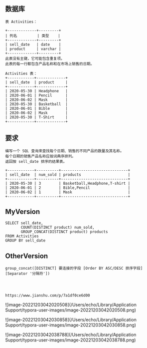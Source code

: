 ## 数据库

```
表 Activities：

+-------------+---------+
| 列名         | 类型    |
+-------------+---------+
| sell_date   | date    |
| product     | varchar |
+-------------+---------+
此表没有主键，它可能包含重复项。
此表的每一行都包含产品名称和在市场上销售的日期。

Activities 表：
+------------+-------------+
| sell_date  | product     |
+------------+-------------+
| 2020-05-30 | Headphone   |
| 2020-06-01 | Pencil      |
| 2020-06-02 | Mask        |
| 2020-05-30 | Basketball  |
| 2020-06-01 | Bible       |
| 2020-06-02 | Mask        |
| 2020-05-30 | T-Shirt     |
+------------+-------------+

```



## 要求

```
编写一个 SQL 查询来查找每个日期、销售的不同产品的数量及其名称。
每个日期的销售产品名称应按词典序排列。
返回按 sell_date 排序的结果表。

+------------+----------+------------------------------+
| sell_date  | num_sold | products                     |
+------------+----------+------------------------------+
| 2020-05-30 | 3        | Basketball,Headphone,T-shirt |
| 2020-06-01 | 2        | Bible,Pencil                 |
| 2020-06-02 | 1        | Mask                         |
+------------+----------+------------------------------+
```



## MyVersion

```
SELECT sell_date,
       COUNT(DISTINCT product) num_sold,
       GROUP_CONCAT(DISTINCT product) products
FROM Activities
GROUP BY sell_date
```



## OtherVersion

```
group_concat([DISTINCT] 要连接的字段 [Order BY ASC/DESC 排序字段] [Separator '分隔符'])




https://www.jianshu.com/p/7a1df0ce6d00
```

![image-20221203042020508](/Users/echo/Library/Application Support/typora-user-images/image-20221203042020508.png)

![image-20221203042030858](/Users/echo/Library/Application Support/typora-user-images/image-20221203042030858.png)

![image-20221203042038788](/Users/echo/Library/Application Support/typora-user-images/image-20221203042038788.png)
